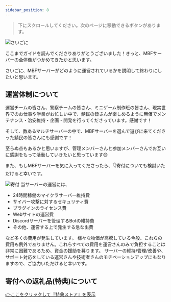 ```yaml
---
sidebar_position: 8
---
```


> 下にスクロールしてください。次のページに移動できるボタンがあります。

![さいごに](http://made-by-free.com/images/label_finish.png)


ここまでガイドを読んでくださりありがとうございました！きっと、MBFサーバーの全体像がつかめてきたかと思います。

さいごに、MBFサーバーがどのように運営されているかを説明して終わりにしたいと思います。

## 運営体制について

運営チームの皆さん、警察チームの皆さん、ミニゲーム制作班の皆さん、現実世界でのお仕事や学業がお忙しい中で、鯖民の皆さんが楽しめるように無償でメンテナンス・治安維持・企画・開発を行ってくださっています。感謝です！

そして、数あるマルチサーバーの中で、MBFサーバーを選んで遊びに来てくださった鯖民の皆さんにも感謝です！

至らぬ点もあるかと思いますが、管理メンバーさんと参加メンバーさんでお互いに感謝をもって活動していきたいと思っています😊

また、もしMBFサーバーを気に入ってくださったら、👇寄付についても検討いただけると幸いです。

![寄付](http://made-by-free.com/images/label_donate.png)
当サーバーの運営には、
- 24時間稼働のマイクラサーバー維持費
- サイバー攻撃に対するセキュリティ費
- プラグインのライセンス費
- Webサイトの運営費
- Discordサーバーを管理するBotの維持費
- その他、運営する上で発生する急な出費

など多くの費用が発生しています。 様々な物価が高騰している今般、これらの費用も例外でありません。これらすべての費用を運営さんのみで負担することは非常に困難であるため、資金の援助を募ります。 サーバーの維持/管理/改善や、サポート対応をしている運営さんや技術者さんのモチベーションアップにもなりますので、ご協力いただけると幸いです。

## 寄付への返礼品(特典)について

[👉ここをクリックして『特典ストア』を表示](http://store.made-by-free.com/)

